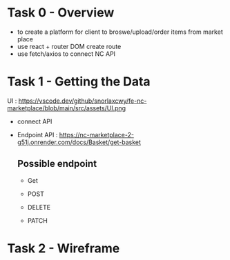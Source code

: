 # Task 0 - Overview

- to create a platform for client to broswe/upload/order items from market place
- use react + router DOM create route
- use fetch/axios to connect NC API

# Task 1 - Getting the Data

UI : https://vscode.dev/github/snorlaxcwy/fe-nc-marketplace/blob/main/src/assets/UI.png

- connect API
- Endpoint API : https://nc-marketplace-2-g51j.onrender.com/docs/Basket/get-basket

  ## Possible endpoint

  - Get

  - POST

  - DELETE

  - PATCH

# Task 2 - Wireframe
